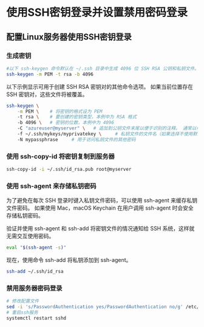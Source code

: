 # 使用SSH密钥登录并设置禁用密码登录

## 配置Linux服务器使用SSH密钥登录

### 生成密钥

```bash
#以下 ssh-keygen 命令默认在 ~/.ssh 目录中生成 4096 位 SSH RSA 公钥和私钥文件。 如果当前位置存在 SSH 密钥对，这些文件将被覆盖
ssh-keygen -m PEM -t rsa -b 4096
```

以下示例显示可用于创建 SSH RSA 密钥对的其他命令选项。 如果当前位置存在 SSH 密钥对，这些文件将被覆盖。

```bash
ssh-keygen \
    -m PEM \    # 将密钥的格式设为 PEM
    -t rsa \    # 要创建的密钥类型，本例中为 RSA 格式
    -b 4096 \   # 密钥的位数，本例中为 4096
    -C "azureuser@myserver" \   # 追加到公钥文件末尾以便于识别的注释。 通常以电子邮件地址用作注释，但也可以使用任何最适合你基础结构的事物。
    -f ~/.ssh/mykeys/myprivatekey \     # 私钥文件的文件名（如果选择不使用默认名称）。 追加了 .pub 的相应公钥文件在相同目录中生成。 该目录必须存在。
    -N mypassphrase     # 用于访问私钥文件的其他密码
```

### 使用 ssh-copy-id 将密钥复制到服务器

```bash
ssh-copy-id -i ~/.ssh/id_rsa.pub root@myserver
```

### 使用 ssh-agent 来存储私钥密码

为了避免在每次 SSH 登录时键入私钥文件密码，可以使用 ssh-agent 来缓存私钥文件密码。 如果使用 Mac，macOS Keychain 在用户调用 ssh-agent 时会安全存储私钥密码。

验证并使用 ssh-agent 和 ssh-add 将密钥文件的情况通知给 SSH 系统，这样就无需交互使用密码。

```bash
eval "$(ssh-agent -s)"
```

现在，使用命令 ssh-add 将私钥添加到 ssh-agent。

```bash
ssh-add ~/.ssh/id_rsa
```

### 禁用服务器密码登录

```bash
# 修改配置文件
sed -i 's/PasswordAuthentication yes/PasswordAuthentication no/g' /etc/ssh/sshd_config
# 重启ssh服务
systemctl restart sshd
```
